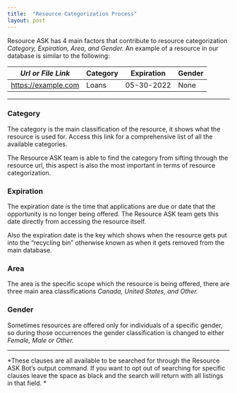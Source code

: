 ```yaml
---
title:  "Resource Categorization Process"
layout: post
---
```


Resource ASK has 4 main factors that contribute to resource categorization *Category, Expiration, Area, and Gender.* An example of a resource in our database is similar to the following:

| *Url or File Link*       | Category         | Expiration      | Gender          |
|--------------------------|------------------|-----------------|-----------------|
| https://example.com      | Loans            | 05-30-2022      | None            |

---

### Category

The category is the main classification of the resource, it shows what the resource is used for. Access this link for a comprehensive list of all the available categories.

The Resource ASK team is able to find the category from sifting through the resource url, this aspect is also the most important in terms of resource categorization.

### Expiration

The expiration date is the time that applications are due or date that the opportunity is no longer being offered. The Resource ASK team gets this date directly from accessing the resource itself.

Also the expiration date is the key which shows when the resource gets put into the “recycling bin” otherwise known as when it gets removed from the main database.

### Area

The area is the specific scope which the resource is being offered, there are three main area classifications _Canada, United States, and Other._

### Gender

Sometimes resources are offered only for individuals of a specific gender, so during those occurrences the gender classification is changed to either _Female, Male or Other._

---

*These clauses are all available to be searched for through the Resource ASK Bot’s output command. If you want to opt out of searching for specific clauses leave the space as black and the search will return with all listings in that field. *
